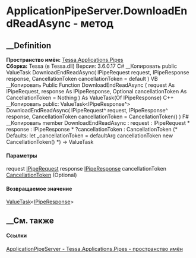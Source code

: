 # ApplicationPipeServer.DownloadEndReadAsync - метод
##  __Definition
 **Пространство имён:**
[Tessa.Applications.Pipes](N_Tessa_Applications_Pipes.htm)  
 **Сборка:** Tessa (в Tessa.dll) Версия: 3.6.0.17
C# __Копировать
     public ValueTask<IPipeResponse> DownloadEndReadAsync(
    	IPipeRequest request,
    	IPipeResponse response,
    	CancellationToken cancellationToken = default
    )
VB __Копировать
     Public Function DownloadEndReadAsync ( 
    	request As IPipeRequest,
    	response As IPipeResponse,
    	Optional cancellationToken As CancellationToken = Nothing
    ) As ValueTask(Of IPipeResponse)
C++ __Копировать
     public:
    ValueTask<IPipeResponse^> DownloadEndReadAsync(
    	IPipeRequest^ request, 
    	IPipeResponse^ response, 
    	CancellationToken cancellationToken = CancellationToken()
    )
F# __Копировать
     member DownloadEndReadAsync : 
            request : IPipeRequest * 
            response : IPipeResponse * 
            ?cancellationToken : CancellationToken 
    (* Defaults:
            let _cancellationToken = defaultArg cancellationToken new CancellationToken()
    *)
    -> ValueTask<IPipeResponse> 
#### Параметры
request [IPipeRequest](T_Tessa_Platform_Pipes_IPipeRequest.htm)
response [IPipeResponse](T_Tessa_Platform_Pipes_IPipeResponse.htm)
cancellationToken
[CancellationToken](https://learn.microsoft.com/dotnet/api/system.threading.cancellationtoken)
(Optional)
#### Возвращаемое значение
[ValueTask](https://learn.microsoft.com/dotnet/api/system.threading.tasks.valuetask-1)<[IPipeResponse](T_Tessa_Platform_Pipes_IPipeResponse.htm)>
##  __См. также
#### Ссылки
[ApplicationPipeServer -
](T_Tessa_Applications_Pipes_ApplicationPipeServer.htm)
[Tessa.Applications.Pipes - пространство имён](N_Tessa_Applications_Pipes.htm)
